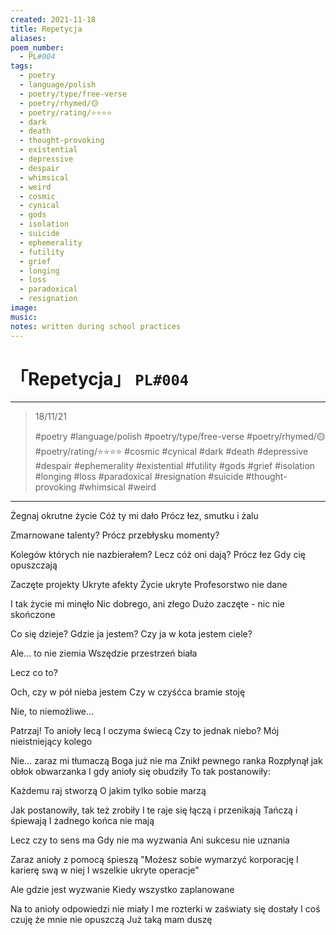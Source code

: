```yaml
---
created: 2021-11-18
title: Repetycja
aliases:
poem_number:
  - PL#004
tags:
  - poetry
  - language/polish
  - poetry/type/free-verse
  - poetry/rhymed/🟡
  - poetry/rating/⭐⭐⭐⭐
  - dark
  - death
  - thought-provoking
  - existential
  - depressive
  - despair
  - whimsical
  - weird
  - cosmic
  - cynical
  - gods
  - isolation
  - suicide
  - ephemerality
  - futility
  - grief
  - longing
  - loss
  - paradoxical
  - resignation
image:
music:
notes: written during school practices
---
```

# 「Repetycja」 `PL#004`

---

> 18/11/21
> 
> #poetry
> #language/polish 
> #poetry/type/free-verse 
> #poetry/rhymed/🟡 
> #poetry/rating/⭐⭐⭐⭐
> #cosmic #cynical #dark #death #depressive #despair #ephemerality #existential #futility #gods #grief #isolation #longing #loss #paradoxical #resignation #suicide #thought-provoking #whimsical #weird 

---

Żegnaj okrutne życie
Cóż ty mi dało
Prócz łez, smutku i żalu

Zmarnowane talenty?
Prócz przebłysku momenty?

Kolegów których nie nazbierałem?
Lecz cóż oni dają?
Prócz łez
Gdy cię opuszczają

Zaczęte projekty
Ukryte afekty
Życie ukryte
Profesorstwo nie dane

I tak życie mi minęło
Nic dobrego, ani złego
Dużo zaczęte - nic nie skończone


Co się dzieje?
Gdzie ja jestem?
Czy ja w kota jestem ciele?

Ale… to nie ziemia
Wszędzie przestrzeń biała

Lecz co to?

Och, czy w pół nieba jestem
Czy w czyśćca bramie stoję

Nie, to niemożliwe...

Patrzaj! To anioły lecą
I oczyma świecą
Czy to jednak niebo?
Mój nieistniejący kolego

Nie… zaraz mi tłumaczą
Boga już nie ma
Znikł pewnego ranka
Rozpłynął jak obłok obwarzanka
I gdy anioły się obudziły
To tak postanowiły:

   Każdemu raj stworzą
   O jakim tylko sobie marzą

Jak postanowiły, tak też zrobiły
I te raje się łączą i przenikają
Tańczą i śpiewają
I żadnego końca nie mają

Lecz czy to sens ma
Gdy nie ma wyzwania
Ani sukcesu nie uznania

Zaraz anioły z pomocą śpieszą
   "Możesz sobie wymarzyć korporację
   I karierę swą w niej
   I wszelkie ukryte operacje"

Ale gdzie jest wyzwanie
Kiedy wszystko zaplanowane

Na to anioły odpowiedzi nie miały
I me rozterki w zaświaty się dostały
I coś czuję że mnie nie opuszczą
Już taką mam duszę